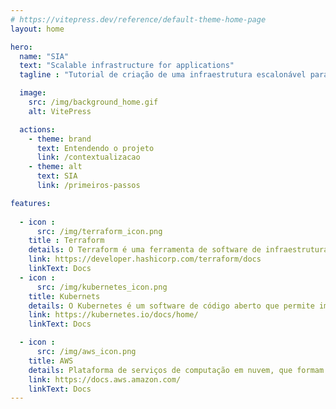 ```yaml
---
# https://vitepress.dev/reference/default-theme-home-page
layout: home

hero:
  name: "SIA"
  text: "Scalable infrastructure for applications"
  tagline : "Tutorial de criação de uma infraestrutura escalonável para aplicações na AWS"

  image:
    src: /img/background_home.gif
    alt: VitePress

  actions:
    - theme: brand
      text: Entendendo o projeto
      link: /contextualizacao
    - theme: alt
      text: SIA
      link: /primeiros-passos

features:
  
  - icon : 
      src: /img/terraform_icon.png
    title : Terraform
    details: O Terraform é uma ferramenta de software de infraestrutura como código de código aberto criada pela HashiCorp.
    link: https://developer.hashicorp.com/terraform/docs
    linkText: Docs
  - icon : 
      src: /img/kubernetes_icon.png   
    title: Kubernets
    details: O Kubernetes é um software de código aberto que permite implantar e gerenciar aplicações conteinerizadas em grande escala.
    link: https://kubernetes.io/docs/home/
    linkText: Docs

  - icon : 
      src: /img/aws_icon.png   
    title: AWS
    details: Plataforma de serviços de computação em nuvem, que formam uma plataforma de computação na nuvem oferecida pela Amazon.com.
    link: https://docs.aws.amazon.com/
    linkText: Docs
---
```


